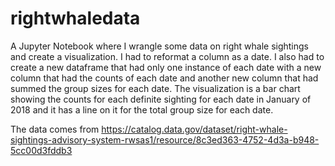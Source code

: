 # rightwhaledata
A Jupyter Notebook where I wrangle some data on right whale sightings and create a visualization.  I had to reformat a column as a date.  I also had to create a new dataframe that had only one instance of each date with a new column that had the counts of each date and another new column that had summed the group sizes for each date.  The visualization is a bar chart showing the counts for each definite sighting for each date in January of 2018 and it has a line on it for the total group size for each date.

The data comes from https://catalog.data.gov/dataset/right-whale-sightings-advisory-system-rwsas1/resource/8c3ed363-4752-4d3a-b948-5cc00d3fddb3
